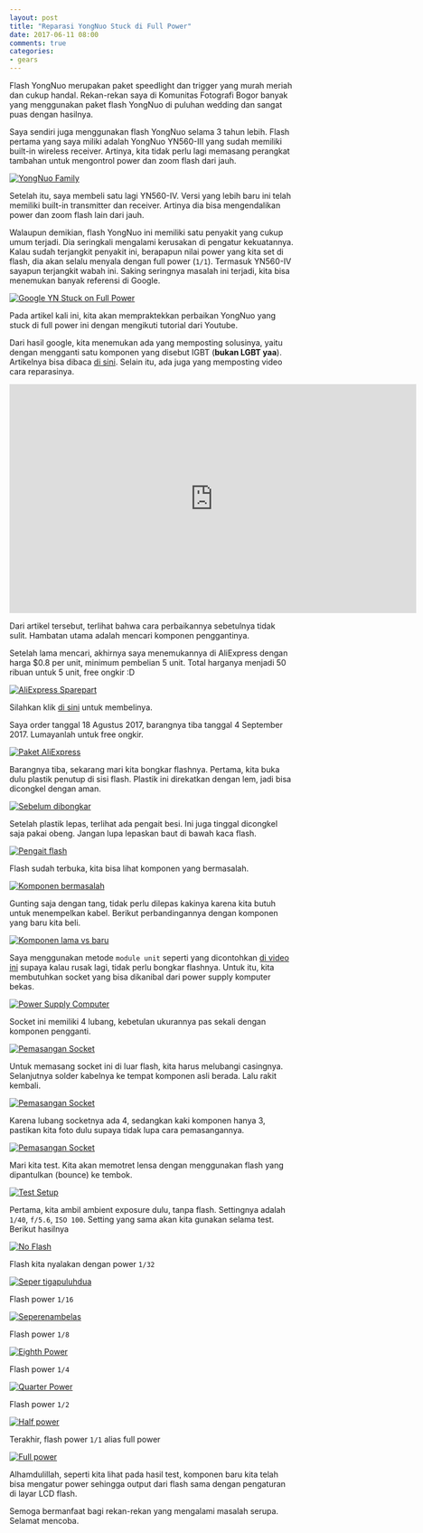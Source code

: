 ```yaml
---
layout: post
title: "Reparasi YongNuo Stuck di Full Power"
date: 2017-06-11 08:00
comments: true
categories:
- gears
---
```



Flash YongNuo merupakan paket speedlight dan trigger yang murah meriah dan cukup handal. Rekan-rekan saya di Komunitas Fotografi Bogor banyak yang menggunakan paket flash YongNuo di puluhan wedding dan sangat puas dengan hasilnya.

Saya sendiri juga menggunakan flash YongNuo selama 3 tahun lebih. Flash pertama yang saya miliki adalah YongNuo YN560-III yang sudah memiliki built-in wireless receiver. Artinya, kita tidak perlu lagi memasang perangkat tambahan untuk mengontrol power dan zoom flash dari jauh.

[![YongNuo Family]({{site.url}}/images/2017/yn-repair/yn-family.jpg)]({{site.url}}/images/2017/yn-repair/yn-family.jpg)

Setelah itu, saya membeli satu lagi YN560-IV. Versi yang lebih baru ini telah memiliki built-in transmitter dan receiver. Artinya dia bisa mengendalikan power dan zoom flash lain dari jauh.

Walaupun demikian, flash YongNuo ini memiliki satu penyakit yang cukup umum terjadi. Dia seringkali mengalami kerusakan di pengatur kekuatannya. Kalau sudah terjangkit penyakit ini, berapapun nilai power yang kita set di flash, dia akan selalu menyala dengan full power (`1/1`). Termasuk YN560-IV sayapun terjangkit wabah ini. Saking seringnya masalah ini terjadi, kita bisa menemukan banyak referensi di Google.

[![Google YN Stuck on Full Power]({{site.url}}/images/2017/yn-repair/yn-stuck-full-power.png)]({{site.url}}/images/2017/yn-repair/yn-stuck-full-power.png)

Pada artikel kali ini, kita akan mempraktekkan perbaikan YongNuo yang stuck di full power ini dengan mengikuti tutorial dari Youtube.

<!--more-->

Dari hasil google, kita menemukan ada yang memposting solusinya, yaitu dengan mengganti satu komponen yang disebut IGBT (**bukan LGBT yaa**). Artikelnya bisa dibaca [di sini](https://www.dpreview.com/forums/thread/3778930?page=2#forum-post-56304478). Selain itu, ada juga yang memposting video cara reparasinya.

<div class="video-container">
<iframe width="720" height="405" src="https://www.youtube.com/embed/ycPYUknwNfY?start=219" frameborder="0" allowfullscreen></iframe></div>

Dari artikel tersebut, terlihat bahwa cara perbaikannya sebetulnya tidak sulit. Hambatan utama adalah mencari komponen penggantinya.

Setelah lama mencari, akhirnya saya menemukannya di AliExpress dengan harga $0.8 per unit, minimum pembelian 5 unit. Total harganya menjadi 50 ribuan untuk 5 unit, free ongkir :D

[![AliExpress Sparepart]({{site.url}}/images/2017/yn-repair/aliexpress-yn-part.png)]({{site.url}}/images/2017/yn-repair/aliexpress-yn-part.png)

Silahkan klik [di sini](https://www.aliexpress.com/item/Free-shipping-5PCS-TIG056BF-TIG056-TO-220F-IGBT400V/32443316751.html) untuk membelinya.

Saya order tanggal 18 Agustus 2017, barangnya tiba tanggal 4 September 2017. Lumayanlah untuk free ongkir.

[![Paket AliExpress]({{site.url}}/images/2017/yn-repair/DSC_2623.png)]({{site.url}}/images/2017/yn-repair/DSC_2623.png)

Barangnya tiba, sekarang mari kita bongkar flashnya. Pertama, kita buka dulu plastik penutup di sisi flash. Plastik ini direkatkan dengan lem, jadi bisa dicongkel dengan aman.

[![Sebelum dibongkar]({{site.url}}/images/2017/yn-repair/DSC_2629.JPG)]({{site.url}}/images/2017/yn-repair/DSC_2629.JPG)

Setelah plastik lepas, terlihat ada pengait besi. Ini juga tinggal dicongkel saja pakai obeng. Jangan lupa lepaskan baut di bawah kaca flash.

[![Pengait flash]({{site.url}}/images/2017/yn-repair/DSC_2630.JPG)]({{site.url}}/images/2017/yn-repair/DSC_2630.JPG)

Flash sudah terbuka, kita bisa lihat komponen yang bermasalah.

[![Komponen bermasalah]({{site.url}}/images/2017/yn-repair/DSC_2632.JPG)]({{site.url}}/images/2017/yn-repair/DSC_2632.JPG)

Gunting saja dengan tang, tidak perlu dilepas kakinya karena kita butuh untuk menempelkan kabel. Berikut perbandingannya dengan komponen yang baru kita beli.

[![Komponen lama vs baru]({{site.url}}/images/2017/yn-repair/DSC_2650.JPG)]({{site.url}}/images/2017/yn-repair/DSC_2650.JPG)

Saya menggunakan metode `module unit` seperti yang dicontohkan [di video ini](https://youtu.be/VOXIHqty7Pc?t=2m30s) supaya kalau rusak lagi, tidak perlu bongkar flashnya. Untuk itu, kita membutuhkan socket yang bisa dikanibal dari power supply komputer bekas.

[![Power Supply Computer]({{site.url}}/images/2017/yn-repair/DSC_2634.JPG)]({{site.url}}/images/2017/yn-repair/DSC_2634.JPG)

Socket ini memiliki 4 lubang, kebetulan ukurannya pas sekali dengan komponen pengganti.

[![Pemasangan Socket]({{site.url}}/images/2017/yn-repair/DSC_2638.JPG)]({{site.url}}/images/2017/yn-repair/DSC_2638.JPG)

Untuk memasang socket ini di luar flash, kita harus melubangi casingnya. Selanjutnya solder kabelnya ke tempat komponen asli berada. Lalu rakit kembali.

[![Pemasangan Socket]({{site.url}}/images/2017/yn-repair/DSC_2657.JPG)]({{site.url}}/images/2017/yn-repair/DSC_2657.JPG)

Karena lubang socketnya ada 4, sedangkan kaki komponen hanya 3, pastikan kita foto dulu supaya tidak lupa cara pemasangannya.

[![Pemasangan Socket]({{site.url}}/images/2017/yn-repair/DSC_2659.JPG)]({{site.url}}/images/2017/yn-repair/DSC_2659.JPG)

Mari kita test. Kita akan memotret lensa dengan menggunakan flash yang dipantulkan (bounce) ke tembok.

[![Test Setup]({{site.url}}/images/2017/yn-repair/IMG_4777.JPG)]({{site.url}}/images/2017/yn-repair/IMG_4777.JPG)

Pertama, kita ambil ambient exposure dulu, tanpa flash. Settingnya adalah `1/40`, `f/5.6`, `ISO 100`. Setting yang sama akan kita gunakan selama test. Berikut hasilnya

[![No Flash]({{site.url}}/images/2017/yn-repair/DSC_2660.JPG)]({{site.url}}/images/2017/yn-repair/DSC_2660.JPG)

Flash kita nyalakan dengan power `1/32`

[![Seper tigapuluhdua]({{site.url}}/images/2017/yn-repair/DSC_2662.JPG)]({{site.url}}/images/2017/yn-repair/DSC_2662.JPG)

Flash power `1/16`

[![Seperenambelas]({{site.url}}/images/2017/yn-repair/DSC_2663.JPG)]({{site.url}}/images/2017/yn-repair/DSC_2663.JPG)

Flash power `1/8`

[![Eighth Power]({{site.url}}/images/2017/yn-repair/DSC_2664.JPG)]({{site.url}}/images/2017/yn-repair/DSC_2664.JPG)

Flash power `1/4`

[![Quarter Power]({{site.url}}/images/2017/yn-repair/DSC_2665.JPG)]({{site.url}}/images/2017/yn-repair/DSC_2665.JPG)

Flash power `1/2`

[![Half power]({{site.url}}/images/2017/yn-repair/DSC_2666.JPG)]({{site.url}}/images/2017/yn-repair/DSC_2666.JPG)

Terakhir, flash power `1/1` alias full power

[![Full power]({{site.url}}/images/2017/yn-repair/DSC_2667.JPG)]({{site.url}}/images/2017/yn-repair/DSC_2667.JPG)

Alhamdulillah, seperti kita lihat pada hasil test, komponen baru kita telah bisa mengatur power sehingga output dari flash sama dengan pengaturan di layar LCD flash.

Semoga bermanfaat bagi rekan-rekan yang mengalami masalah serupa. Selamat mencoba.
